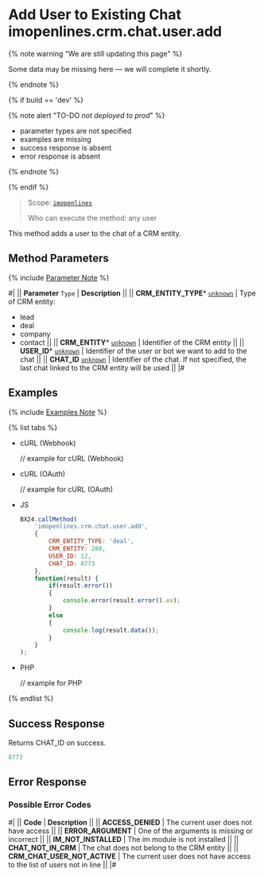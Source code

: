 # Add User to Existing Chat imopenlines.crm.chat.user.add

{% note warning "We are still updating this page" %}

Some data may be missing here — we will complete it shortly.

{% endnote %}

{% if build == 'dev' %}

{% note alert "TO-DO _not deployed to prod_" %}

- parameter types are not specified
- examples are missing
- success response is absent
- error response is absent

{% endnote %}

{% endif %}

> Scope: [`imopenlines`](../../../scopes/permissions.md)
>
> Who can execute the method: any user

This method adds a user to the chat of a CRM entity.

## Method Parameters

{% include [Parameter Note](../../../../_includes/required.md) %}

#|
|| **Parameter**
`Type` | **Description** ||
|| **CRM_ENTITY_TYPE***
[`unknown`](../../../data-types.md) | Type of CRM entity:
- lead
- deal
- company
- contact ||
|| **CRM_ENTITY***
[`unknown`](../../../data-types.md) | Identifier of the CRM entity ||
|| **USER_ID***
[`unknown`](../../../data-types.md) | Identifier of the user or bot we want to add to the chat ||
|| **CHAT_ID**
[`unknown`](../../../data-types.md) | Identifier of the chat. If not specified, the last chat linked to the CRM entity will be used ||
|#

## Examples

{% include [Examples Note](../../../../_includes/examples.md) %}

{% list tabs %}

- cURL (Webhook)

    // example for cURL (Webhook)

- cURL (OAuth)

    // example for cURL (OAuth)

- JS

    ```js
    BX24.callMethod(
        'imopenlines.crm.chat.user.add',
        {
            CRM_ENTITY_TYPE: 'deal',
            CRM_ENTITY: 288,
            USER_ID: 12,
            CHAT_ID: 8773
        },
        function(result) {
            if(result.error())
            {
                console.error(result.error().ex);
            }
            else
            {
                console.log(result.data());
            }
        }
    );
    ```

- PHP

    // example for PHP

{% endlist %}

## Success Response

Returns CHAT_ID on success.

```js
8773
```

## Error Response

### Possible Error Codes

#|
|| **Code** | **Description** ||
|| **ACCESS_DENIED** | The current user does not have access ||
|| **ERROR_ARGUMENT** | One of the arguments is missing or incorrect ||
|| **IM_NOT_INSTALLED** | The im module is not installed ||
|| **CHAT_NOT_IN_CRM** | The chat does not belong to the CRM entity ||
|| **CRM_CHAT_USER_NOT_ACTIVE** | The current user does not have access to the list of users not in line ||
|#